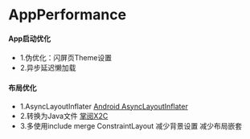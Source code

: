 # AppPerformance
#### App启动优化 
- 1.伪优化：闪屏页Theme设置
- 2.异步延迟懒加载
#### 布局优化
- 1.AsyncLayoutInflater [Android AsyncLayoutInflater](https://www.jianshu.com/p/f0c0eda06ae4)
- 2.转换为Java文件 [掌阅X2C](https://github.com/iReaderAndroid/X2C)
- 3.多使用include merge ConstraintLayout 减少背景设置 减少布局嵌套
